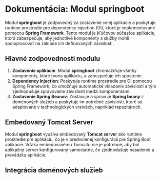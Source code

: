 # Dokumentácia: Modul springboot

Modul **springboot** je zodpovedný za zostavenie celej aplikácie a poskytuje runtime prostredie pre dependency injection (DI), ktoré je implementované pomocou **Spring Framework**. Tento modul je kľúčovou súčasťou aplikácie, ktorá zabezpečuje, aby jednotlivé komponenty a služby mohli spolupracovať na základe ich definovaných závislostí.

## Hlavné zodpovednosti modulu

1. **Zostavenie aplikácie**: Modul **springboot** zhromažďuje všetky komponenty, ktoré tvoria aplikáciu, a zabezpečuje ich spustenie.
2. **Dependency Injection**: Poskytuje runtime prostredie pre DI pomocou Spring Framework, čo umožňuje automatické vkladanie závislostí a tým zjednodušuje spravovanie závislostí medzi komponentami.
3. **Zostavenie Spring Beanov**: Zostavuje a spravuje **Spring beany** z doménových služieb a poskytuje im potrebné závislosti, ktoré sú adaptované v technologických vrstvách, napríklad repozitároch.

## Embedovaný Tomcat Server

Modul **springboot** využíva embedovaný **Tomcat server** ako runtime prostredie pre aplikáciu, čo je v predvolenej konfigurácii pre Spring Boot aplikácie. Vďaka embedovanému Tomcatu nie je potrebné, aby bol aplikáčný server konfigurovaný samostatne, čo zjednodušuje nasadenie a prevádzku aplikácie.

## Integrácia doménových služieb